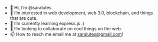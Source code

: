 - 👋 Hi, I’m @saralutes
- 👀 I’m interested in web development, web 3.0, blockchain, and things that are cute.
- 🌱 I’m currently learning express.js :)
- 💞️ I’m looking to collaborate on cool things on the web.
- 📫 How to reach me email me at saralutes@gmail.com!

<!---
saralutes/saralutes is a ✨ special ✨ repository because its `README.md` (this file) appears on your GitHub profile.
You can click the Preview link to take a look at your changes.
--->
